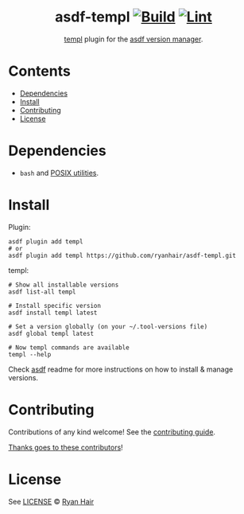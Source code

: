 <div align="center">

# asdf-templ [![Build](https://github.com/ryanhair/asdf-templ/actions/workflows/build.yml/badge.svg)](https://github.com/ryanhair/asdf-templ/actions/workflows/build.yml) [![Lint](https://github.com/ryanhair/asdf-templ/actions/workflows/lint.yml/badge.svg)](https://github.com/ryanhair/asdf-templ/actions/workflows/lint.yml)

[templ](https://github.com/ryanhair/asdf-templ) plugin for the [asdf version manager](https://asdf-vm.com).

</div>

# Contents

- [Dependencies](#dependencies)
- [Install](#install)
- [Contributing](#contributing)
- [License](#license)

# Dependencies

- `bash` and [POSIX utilities](https://pubs.opengroup.org/onlinepubs/9699919799/idx/utilities.html).

# Install

Plugin:

```shell
asdf plugin add templ
# or
asdf plugin add templ https://github.com/ryanhair/asdf-templ.git
```

templ:

```shell
# Show all installable versions
asdf list-all templ

# Install specific version
asdf install templ latest

# Set a version globally (on your ~/.tool-versions file)
asdf global templ latest

# Now templ commands are available
templ --help
```

Check [asdf](https://github.com/asdf-vm/asdf) readme for more instructions on how to
install & manage versions.

# Contributing

Contributions of any kind welcome! See the [contributing guide](contributing.md).

[Thanks goes to these contributors](https://github.com/ryanhair/asdf-templ/graphs/contributors)!

# License

See [LICENSE](LICENSE) © [Ryan Hair](https://github.com/ryanhair/)

